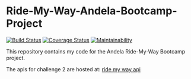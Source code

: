 # Ride-My-Way-Andela-Bootcamp-Project
[![Build Status](https://travis-ci.org/cmplx-xyttmt/Ride-My-Way-Andela-Bootcamp-Project.svg?branch=develop)](https://travis-ci.org/cmplx-xyttmt/Ride-My-Way-Andela-Bootcamp-Project)
[![Coverage Status](https://coveralls.io/repos/github/cmplx-xyttmt/Ride-My-Way-Andela-Bootcamp-Project/badge.svg?branch=develop)](https://coveralls.io/github/cmplx-xyttmt/Ride-My-Way-Andela-Bootcamp-Project?branch=develop)
[![Maintainability](https://api.codeclimate.com/v1/badges/6436b57ef1054a5bf73f/maintainability)](https://codeclimate.com/github/cmplx-xyttmt/Ride-My-Way-Andela-Bootcamp-Project/maintainability)

This repository contains my code for the Andela Ride-My-Way Bootcamp project.

The apis for challenge 2 are hosted at: [ride my way api](https://cmplx-xyttmt.herokuapp.com/ridemyway/api/v1/rides)

